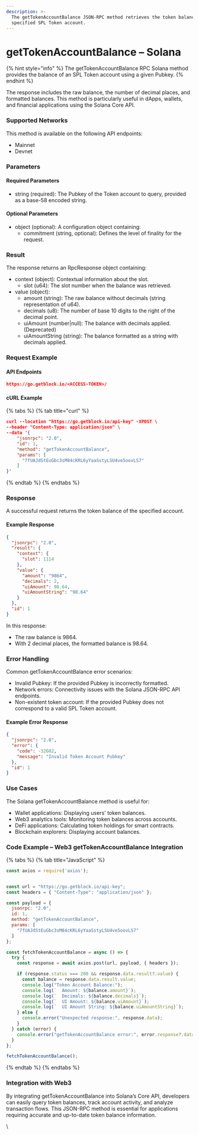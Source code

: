```yaml
---
description: >-
  The getTokenAccountBalance JSON-RPC method retrieves the token balance of a
  specified SPL Token account.
---
```


# getTokenAccountBalance – Solana

{% hint style="info" %}
The getTokenAccountBalance RPC Solana method provides the balance of an SPL Token account using a given Pubkey.
{% endhint %}

The response includes the raw balance, the number of decimal places, and formatted balances. This method is particularly useful in dApps, wallets, and financial applications using the Solana Core API.

### Supported Networks

This method is available on the following API endpoints:

* Mainnet
* Devnet

### Parameters

#### Required Parameters

* string (required): The Pubkey of the Token account to query, provided as a base-58 encoded string.

#### Optional Parameters

* object (optional): A configuration object containing:
  * commitment (string, optional): Defines the level of finality for the request.

### Result

The response returns an RpcResponse object containing:

* context (object): Contextual information about the slot.
  * slot (u64): The slot number when the balance was retrieved.
* value (object):
  * amount (string): The raw balance without decimals (string representation of u64).
  * decimals (u8): The number of base 10 digits to the right of the decimal point.
  * uiAmount (number|null): The balance with decimals applied. (Deprecated)
  * uiAmountString (string): The balance formatted as a string with decimals applied.

### Request Example

#### API Endpoints

```json
https://go.getblock.io/<ACCESS-TOKEN>/
```

#### cURL Example

{% tabs %}
{% tab title="curl" %}
```json
curl --location "https://go.getblock.io/api-key" -XPOST \
--header "Content-Type: application/json" \
--data '{
    "jsonrpc": "2.0",
    "id": 1,
    "method": "getTokenAccountBalance",
    "params": [
      "7fUAJdStEuGbc3sM84cKRL6yYaaSstyLSU4ve5oovLS7"
    ]
}'
```
{% endtab %}
{% endtabs %}

### Response

A successful request returns the token balance of the specified account.

#### Example Response

```json
{
  "jsonrpc": "2.0",
  "result": {
    "context": {
      "slot": 1114
    },
    "value": {
      "amount": "9864",
      "decimals": 2,
      "uiAmount": 98.64,
      "uiAmountString": "98.64"
    }
  },
  "id": 1
}
```

In this response:

* The raw balance is 9864.
* With 2 decimal places, the formatted balance is 98.64.

### Error Handling

Common getTokenAccountBalance error scenarios:

* Invalid Pubkey: If the provided Pubkey is incorrectly formatted.
* Network errors: Connectivity issues with the Solana JSON-RPC API endpoints.
* Non-existent token account: If the provided Pubkey does not correspond to a valid SPL Token account.

#### Example Error Response

```json
{
  "jsonrpc": "2.0",
  "error": {
    "code": -32602,
    "message": "Invalid Token Account Pubkey"
  },
  "id": 1
}
```

### Use Cases

The Solana getTokenAccountBalance method is useful for:

* Wallet applications: Displaying users' token balances.
* Web3 analytics tools: Monitoring token balances across accounts.
* DeFi applications: Calculating token holdings for smart contracts.
* Blockchain explorers: Displaying account balances.

### Code Example – Web3 getTokenAccountBalance Integration

{% tabs %}
{% tab title="JavaScript" %}
```javascript
const axios = require('axios');


const url = "https://go.getblock.io/api-key"; 
const headers = { "Content-Type": "application/json" };

const payload = {
  jsonrpc: "2.0",
  id: 1,
  method: "getTokenAccountBalance",
  params: [
    "7fUAJdStEuGbc3sM84cKRL6yYaaSstyLSU4ve5oovLS7"
  ]
};

const fetchTokenAccountBalance = async () => {
  try {
    const response = await axios.post(url, payload, { headers });

    if (response.status === 200 && response.data.result?.value) {
      const balance = response.data.result.value;
      console.log("Token Account Balance:");
      console.log(`  Amount: ${balance.amount}`);
      console.log(`  Decimals: ${balance.decimals}`);
      console.log(`  UI Amount: ${balance.uiAmount}`);
      console.log(`  UI Amount String: ${balance.uiAmountString}`);
    } else {
      console.error("Unexpected response:", response.data);
    }
  } catch (error) {
    console.error("getTokenAccountBalance error:", error.response?.data || error.message);
  }
};

fetchTokenAccountBalance();

```
{% endtab %}
{% endtabs %}

### Integration with Web3

By integrating getTokenAccountBalance into Solana’s Core API, developers can easily query token balances, track account activity, and analyze transaction flows. This JSON-RPC method is essential for applications requiring accurate and up-to-date token balance information.

\
